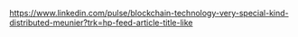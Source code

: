 https://www.linkedin.com/pulse/blockchain-technology-very-special-kind-distributed-meunier?trk=hp-feed-article-title-like
